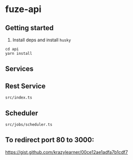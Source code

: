 # fuze-api

## Getting started

1. Install deps and install `husky`
```
cd api
yarn install
```

## Services

## Rest Service
```
src/index.ts
```

## Scheduler
```
src/jobs/scheduler.ts
```

## To redirect port 80 to 3000:
https://gist.github.com/krazylearner/00ce12ae1adfa7b1cdf7